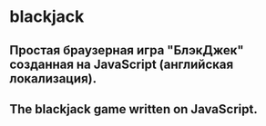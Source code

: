 # blackjack
## Простая браузерная игра "БлэкДжек" созданная на JavaScript (английская локализация).
## The blackjack game written on JavaScript. 


